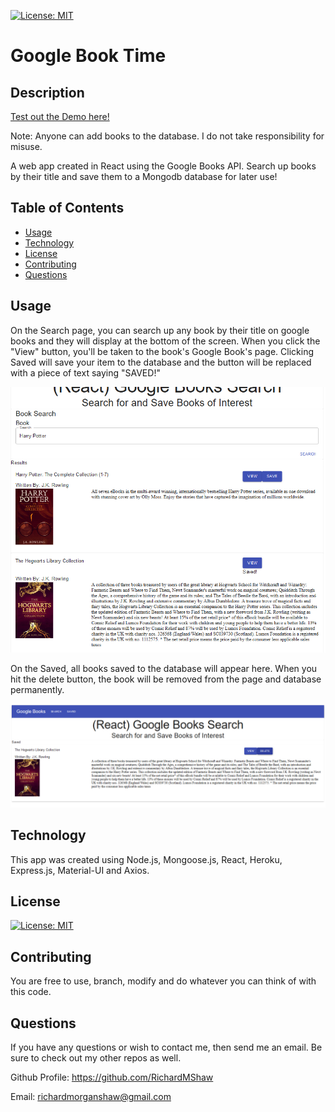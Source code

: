 [![License: MIT](https://img.shields.io/badge/License-MIT-yellow.svg)](https://opensource.org/licenses/MIT)

# Google Book Time

## Description

[Test out the Demo here!](https://nameless-fjord-51935.herokuapp.com)

Note: Anyone can add books to the database. I do not take responsibility for misuse.

A web app created in React using the Google Books API. Search up books by their title and save them to a Mongodb database for later use!

## Table of Contents

- [Usage](#usage)
- [Technology](#technology)
- [License](#license)
- [Contributing](#contributing)
- [Questions](#questions)

## Usage

On the Search page, you can search up any book by their title on google books and they will display at the bottom of the screen. When you click the "View" button, you'll be taken to the book's Google Book's page. Clicking Saved will save your item to the database and the button will be replaced with a piece of text saying "SAVED!"

![Search Page](./assets/books1.png)

On the Saved, all books saved to the database will appear here. When you hit the delete button, the book will be removed from the page and database permanently.

![Saved Page](./assets/books2.png)

## Technology

This app was created using Node.js, Mongoose.js, React, Heroku, Express.js, Material-UI and Axios.

## License

[![License: MIT](https://img.shields.io/badge/License-MIT-yellow.svg)](https://opensource.org/licenses/MIT)

## Contributing

You are free to use, branch, modify and do whatever you can think of with this code.

## Questions

If you have any questions or wish to contact me, then send me an email. Be sure to check out my other repos as well.

Github Profile: https://github.com/RichardMShaw

Email: richardmorganshaw@gmail.com
